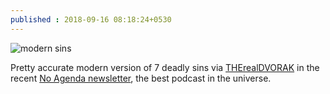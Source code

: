```yaml
---
published : 2018-09-16 08:18:24+0530
---
```


![modern sins](https://kaushikc.org/images/modern-sins.jpg)

Pretty accurate modern version of 7 deadly sins via [THErealDVORAK](https://twitter.com/THErealDVORAK) in the recent [No Agenda newsletter](https://mailchi.mp/dvorak/pictures-of-the-happy-couple-for-you-manafort-no-agenda), the best podcast in the universe.
